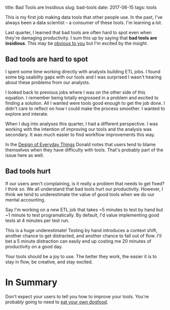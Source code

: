 title: Bad Tools are Insidious
slug: bad-tools
date: 2017-06-15
tags: tools

This is my first job making data tools that other people use.
In the past, I've always been a data scientist -
a consumer of these tools.
I'm learning a lot.

Last quarter, I learned that bad tools are often hard to spot even when they're damaging productivity.
I sum this up by saying that **bad tools are insidious**.
This may be [obvious to you](https://sivers.org/obvious) but I'm excited by the insight.

## Bad tools are hard to spot

I spent some time working directly with analysts building ETL jobs.
I found some big usability gaps with our tools
and I was surprised I wasn't hearing about these problems from our analysts.

I looked back to previous jobs where I was on the other side of this equation.
I remember being totally engrossed in a problem and excited to finding a solution.
All I wanted were tools good enough to get the job done.
I didn't care to reflect on how I could make the process smoother.
I wanted to explore and interate.

When I dug into analyses this quarter, I had a different perspective.
I was working with the intention of improving our tools
and the analysis was secondary.
It was much easier to find workflow improvements this way.

In the [Design of Everyday Things](https://en.wikipedia.org/wiki/The_Design_of_Everyday_Things) 
Donald notes that users tend to blame themselves when they have difficulty with tools.
That's probably part of the issue here as well.

## Bad tools hurt

If our users aren't complaining, is it really a problem that needs to get fixed?
I think so.
We all understand that bad tools hurt our productivity.
However, I think we tend to underestimate the value of good tools when we do our mental accounting.

Say I'm working on a new ETL job that takes ~5 minutes to test by hand
but ~1 minute to test programatically.
By default, I'd value implementing good tests at 4 minutes per test run.

This is a huge underestimate!
Testing by hand introduces a context shift, another chance to get distracted,
and another chance to fall out of flow.
I'll bet a 5 minute distraction can easily end up costing me 20 minutes of productivity on a good day.

Your tools should be a joy to use.
The better they work, the easier it is to stay in flow, be creative, and stay excited.

# In Summary

Don't expect your users to tell you how to improve your tools.
You're probably going to need to
[eat your own dogfood](https://en.wikipedia.org/wiki/Eating_your_own_dog_food).
